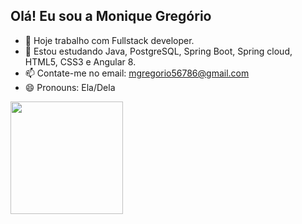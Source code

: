 ## Olá! Eu sou a Monique Gregório

- 🔭 Hoje trabalho com Fullstack developer.
- 🌱 Estou estudando Java, PostgreSQL, Spring Boot, Spring cloud, HTML5, CSS3 e Angular 8.
- 📫 Contate-me no email: mgregorio56786@gmail.com
- 😄 Pronouns: Ela/Dela
 <div>
  <a href="https://github.com/monique56786gregorio">
  <img height="180em" src="https://github-readme-stats.vercel.app/api?username=monique56786gregorio&show_icons=true&theme=dracula&include_all_commits=true&count_private=true"/>

